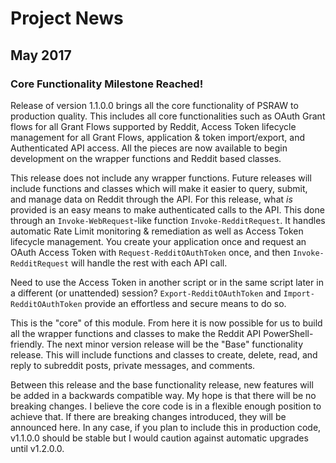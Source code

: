 # Project News

## May 2017

### Core Functionality Milestone Reached!
Release of version 1.1.0.0 brings all the core functionality of PSRAW to production quality. This includes all core functionalities such as OAuth Grant flows for all Grant Flows supported by Reddit, Access Token lifecycle management for all Grant Flows, application & token import/export, and Authenticated API access. All the pieces are now available to begin development on the wrapper functions and Reddit based classes. 

This release does not include any wrapper functions. Future releases will include functions and classes which will make it easier to query, submit, and manage data on Reddit through the API. For this release, what *is* provided is an easy means to make authenticated calls to the API. This done through an `Invoke-WebRequest`-like function `Invoke-RedditRequest`. It handles automatic Rate Limit monitoring & remediation as well as Access Token lifecycle management. You create your application once and request an OAuth Access Token with `Request-RedditOAuthToken` once, and then `Invoke-RedditRequest` will handle the rest with each API call. 

Need to use the Access Token in another script or in the same script later in a different (or unattended) session? `Export-RedditOAuthToken` and `Import-RedditOAuthToken` provide an effortless and secure means to do so.

This is the "core" of this module. From here it is now possible for us to build all the wrapper functions and classes to make the Reddit API PowerShell-friendly. The next minor version release will be the "Base" functionality release. This will include functions and classes to create, delete, read, and reply to subreddit posts, private messages, and comments. 

Between this release and the base functionality release, new features will be added in a backwards compatible way. My hope is that there will be no breaking changes. I believe the  core code is in a flexible enough position to achieve that. If there are breaking changes introduced, they will be announced here. In any case, if you plan to include this in production code, v1.1.0.0 should be stable but I would caution against automatic upgrades until v1.2.0.0.